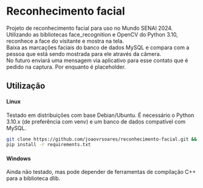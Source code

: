 # Reconhecimento facial

Projeto de reconhecimento facial para uso no Mundo SENAI 2024. Utilizando as bibliotecas face_recognition e OpenCV do Python 3.10, reconhece a face do visitante e mostra na tela.<br>
Baixa as marcações faciais do banco de dados MySQL e compara com a pessoa que está sendo mostrada para ele através da câmera.<br>
No futuro enviará uma mensagem via aplicativo para esse contato que é pedido na captura. Por enquanto é placeholder.<br>

## Utilização

#### Linux
Testado em distribuições com base Debian/Ubuntu.
É necessário o Python 3.10.x (de preferência com venv) e um banco de dados compatível com MySQL.
```bash
git clone https://github.com/joaovrsoares/reconhecimento-facial.git && cd reconhecimento-facial/
pip install -r requirements.txt
```
#### Windows
Ainda não testado, mas pode depender de ferramentas de compilação C++ para a biblioteca dlib.